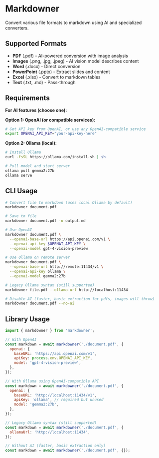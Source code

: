 # Markdowner

Convert various file formats to markdown using AI and specialized converters.

## Supported Formats

- **PDF** (.pdf) - AI-powered conversion with image analysis
- **Images** (.png, .jpg, .jpeg) - AI vision model describes content
- **Word** (.docx) - Direct conversion
- **PowerPoint** (.pptx) - Extract slides and content
- **Excel** (.xlsx) - Convert to markdown tables
- **Text** (.txt, .md) - Pass-through

## Requirements

**For AI features (choose one):**

**Option 1: OpenAI (or compatible services):**

```bash
# Get API key from OpenAI, or use any OpenAI-compatible service
export OPENAI_API_KEY="your-api-key-here"
```

**Option 2: Ollama (local):**

```bash
# Install Ollama
curl -fsSL https://ollama.com/install.sh | sh

# Pull model and start server
ollama pull gemma2:27b
ollama serve
```

## CLI Usage

```bash
# Convert file to markdown (uses local Ollama by default)
markdowner document.pdf

# Save to file
markdowner document.pdf -o output.md

# Use OpenAI
markdowner document.pdf \
  --openai-base-url https://api.openai.com/v1 \
  --openai-api-key $OPENAI_API_KEY \
  --openai-model gpt-4-vision-preview

# Use Ollama on remote server
markdowner document.pdf \
  --openai-base-url http://remote:11434/v1 \
  --openai-api-key ollama \
  --openai-model gemma2:27b

# Legacy Ollama syntax (still supported)
markdowner file.pdf --ollama-url http://localhost:11434

# Disable AI (faster, basic extraction for pdfs, images will throw)
markdowner document.pdf --no-ai
```

## Library Usage

```javascript
import { markdowner } from 'markdowner';

// With OpenAI
const markdown = await markdowner('./document.pdf', {
  openai: {
    baseURL: 'https://api.openai.com/v1',
    apiKey: process.env.OPENAI_API_KEY,
    model: 'gpt-4-vision-preview',
  },
});

// With Ollama using OpenAI-compatible API
const markdown = await markdowner('./document.pdf', {
  openai: {
    baseURL: 'http://localhost:11434/v1',
    apiKey: 'ollama', // required but unused
    model: 'gemma2:27b',
  },
});

// Legacy Ollama syntax (still supported)
const markdown = await markdowner('./document.pdf', {
  ollamaUrl: 'http://localhost:11434',
});

// Without AI (faster, basic extraction only)
const markdown = await markdowner('./document.pdf', {});
```
